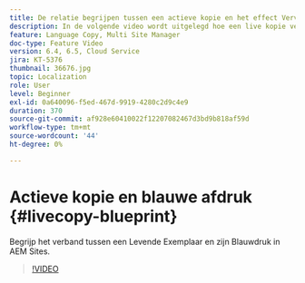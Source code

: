 ```yaml
---
title: De relatie begrijpen tussen een actieve kopie en het effect Vervagen
description: In de volgende video wordt uitgelegd hoe een live kopie verwant is aan de blauwdruk in AEM Sites.
feature: Language Copy, Multi Site Manager
doc-type: Feature Video
version: 6.4, 6.5, Cloud Service
jira: KT-5376
thumbnail: 36676.jpg
topic: Localization
role: User
level: Beginner
exl-id: 0a640096-f5ed-467d-9919-4280c2d9c4e9
duration: 370
source-git-commit: af928e60410022f12207082467d3bd9b818af59d
workflow-type: tm+mt
source-wordcount: '44'
ht-degree: 0%

---
```


# Actieve kopie en blauwe afdruk {#livecopy-blueprint}

Begrijp het verband tussen een Levende Exemplaar en zijn Blauwdruk in AEM Sites.

>[!VIDEO](https://video.tv.adobe.com/v/36676?quality=12&learn=on)
